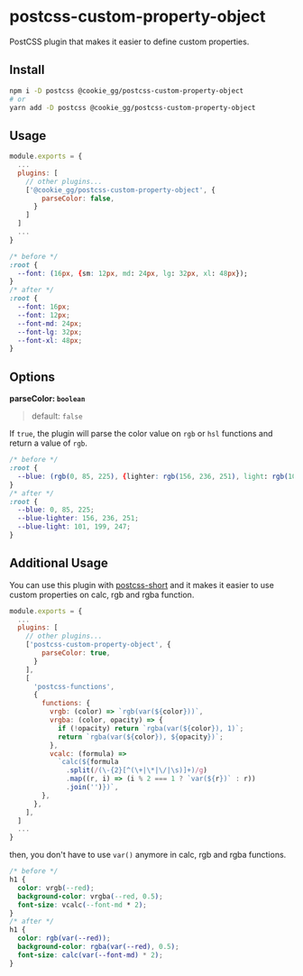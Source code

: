 # postcss-custom-property-object

PostCSS plugin that makes it easier to define custom properties.

## Install

```bash
npm i -D postcss @cookie_gg/postcss-custom-property-object
# or
yarn add -D postcss @cookie_gg/postcss-custom-property-object
```

## Usage

```js:postcss.config.js
module.exports = {
  ...
  plugins: [
    // other plugins...
    ['@cookie_gg/postcss-custom-property-object', {
        parseColor: false,
      }
    ]
  ]
  ...
}
```

```css:style.css
/* before */
:root {
  --font: (16px, {sm: 12px, md: 24px, lg: 32px, xl: 48px});
}
/* after */
:root {
  --font: 16px;
  --font: 12px;
  --font-md: 24px;
  --font-lg: 32px;
  --font-xl: 48px;
}
```

## Options

**parseColor: `boolean`**

> default: `false`

If `true`, the plugin will parse the color value on `rgb` or `hsl` functions and return a value of `rgb`.

```css:style.css
/* before */
:root {
  --blue: (rgb(0, 85, 225), {lighter: rgb(156, 236, 251), light: rgb(101, 199, 247)});
}
/* after */
:root {
  --blue: 0, 85, 225;
  --blue-lighter: 156, 236, 251;
  --blue-light: 101, 199, 247;
}
```

## Additional Usage

You can use this plugin with [postcss-short](https://github.com/csstools/postcss-short) and it makes it easier to use custom properties on calc, rgb and rgba function.

```js:postcss.config.js
module.exports = {
  ...
  plugins: [
    // other plugins...
    ['postcss-custom-property-object', {
        parseColor: true,
      }
    ],
    [
      'postcss-functions',
      {
        functions: {
          vrgb: (color) => `rgb(var(${color}))`,
          vrgba: (color, opacity) => {
            if (!opacity) return `rgba(var(${color}), 1)`;
            return `rgba(var(${color}), ${opacity})`;
          },
          vcalc: (formula) =>
            `calc(${formula
              .split(/(\-{2}[^(\+|\*|\/|\s)]+)/g)
              .map((r, i) => (i % 2 === 1 ? `var(${r})` : r))
              .join('')})`,
        },
      },
    ],
  ]
  ...
}
```

then, you don't have to use `var()` anymore in calc, rgb and rgba functions.

```css:style.css
/* before */
h1 {
  color: vrgb(--red);
  background-color: vrgba(--red, 0.5);
  font-size: vcalc(--font-md * 2);
}
/* after */
h1 {
  color: rgb(var(--red));
  background-color: rgba(var(--red), 0.5);
  font-size: calc(var(--font-md) * 2);
}
```
